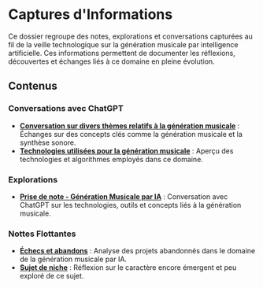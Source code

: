 # Captures d'Informations

Ce dossier regroupe des notes, explorations et conversations capturées au fil de la veille technologique sur la génération musicale par intelligence artificielle. Ces informations permettent de documenter les réflexions, découvertes et échanges liés à ce domaine en pleine évolution.

## Contenus

### Conversations avec ChatGPT
- **[Conversation sur divers thèmes relatifs à la génération musicale](./ChatGPT/divers.md)** : Échanges sur des concepts clés comme la génération musicale et la synthèse sonore.
- **[Technologies utilisées pour la génération musicale](./ChatGPT/Technologies.md)** : Aperçu des technologies et algorithmes employés dans ce domaine.

### Explorations
- **[Prise de note - Génération Musicale par IA](./Explorations/Generation.md)** : Conversation avec ChatGPT sur les technologies, outils et concepts liés à la génération musicale.

### Nottes Flottantes
- **[Échecs et abandons](./Notes/Echecs-et-abandons.md)** : Analyse des projets abandonnés dans le domaine de la génération musicale par IA.
- **[Sujet de niche](./Notes/Sujet-de-niche.md)** : Réflexion sur le caractère encore émergent et peu exploré de ce sujet.

